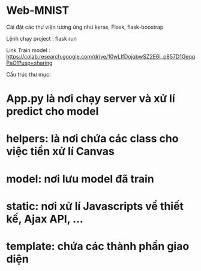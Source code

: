 # Web-MNIST

Cài đặt các thư viện tương ứng như keras, Flask, flask-boostrap


Lệnh chạy project : flask run


Link Train model : https://colab.research.google.com/drive/10wLIfDojqbwSZ2E6I_p857D1GeqqPaO1?usp=sharing

Cấu trúc thư mục: 
  # App.py là nơi chạy server và xử lí predict cho model
  # helpers: là nơi chứa các class cho việc tiền xử lí Canvas
  # model: nơi lưu model đã train
  # static: nơi xử lí Javascripts về thiết kế, Ajax API, ...
  # template: chứa các thành phần giao diện
